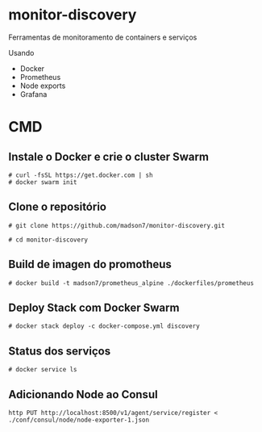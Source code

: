 # monitor-discovery

Ferramentas de monitoramento de containers e serviços

Usando
- Docker
- Prometheus
- Node exports
- Grafana

# CMD

## Instale o Docker e crie o cluster Swarm
```
# curl -fsSL https://get.docker.com | sh
# docker swarm init
```
## Clone o repositório
```
# git clone https://github.com/madson7/monitor-discovery.git

# cd monitor-discovery
```

## Build de imagen do promotheus
```
# docker build -t madson7/prometheus_alpine ./dockerfiles/prometheus
```

## Deploy Stack com Docker Swarm
```
# docker stack deploy -c docker-compose.yml discovery
```
## Status dos serviços
```
# docker service ls
```

## Adicionando Node ao Consul
```
http PUT http://localhost:8500/v1/agent/service/register < ./conf/consul/node/node-exporter-1.json
```